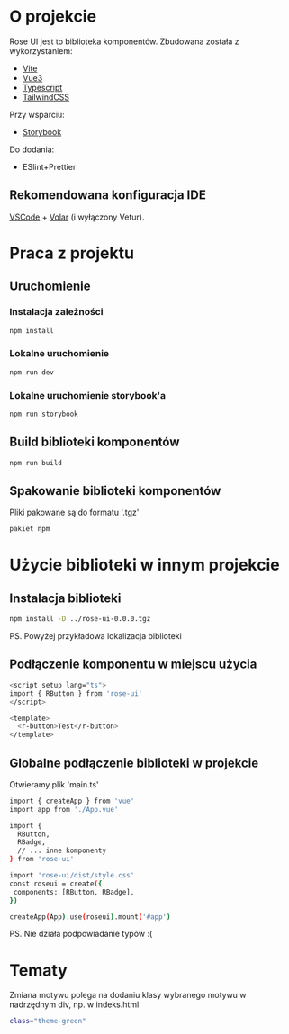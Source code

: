 # O projekcie

Rose UI jest to biblioteka komponentów. Zbudowana została z wykorzystaniem:

- [Vite](https://vitejs.dev/)
- [Vue3](https://v3.vuejs.org/)
- [Typescript](https://www.typescriptlang.org/)
- [TailwindCSS](https://tailwindcss.com/)

Przy wsparciu:

- [Storybook](https://storybook.js.org/)

Do dodania:
- ESlint+Prettier

## Rekomendowana konfiguracja IDE

[VSCode](https://code.visualstudio.com/) + [Volar](https://marketplace.visualstudio.com/items?itemName=johnsoncodehk.volar) (i wyłączony Vetur).

# Praca z projektu

## Uruchomienie

### Instalacja zależności

```sh
npm install
```

### Lokalne uruchomienie

```sh
npm run dev
```

### Lokalne uruchomienie storybook'a

```sh
npm run storybook
```

## Build biblioteki komponentów

```sh
npm run build
```

## Spakowanie biblioteki komponentów

Pliki pakowane są do formatu '.tgz'

```sh
pakiet npm
```

# Użycie biblioteki w innym projekcie

## Instalacja biblioteki

```sh
npm install -D ../rose-ui-0.0.0.tgz
```

PS. Powyżej przykładowa lokalizacja biblioteki

## Podłączenie komponentu w miejscu użycia

```sh
<script setup lang="ts">
import { RButton } from 'rose-ui'
</script>

<template>
  <r-button>Test</r-button>
</template>
```
## Globalne podłączenie biblioteki w projekcie

Otwieramy plik 'main.ts'

```sh
import { createApp } from 'vue'
import app from './App.vue'

import {
  RButton,
  RBadge,
  // ... inne komponenty
} from 'rose-ui'

import 'rose-ui/dist/style.css'
const roseui = create({
 components: [RButton, RBadge],
})

createApp(App).use(roseui).mount('#app')

```
PS. Nie działa podpowiadanie typów :(

# Tematy
Zmiana motywu polega na dodaniu klasy wybranego motywu w nadrzędnym div, np. w indeks.html
```sh
class="theme-green"
```

